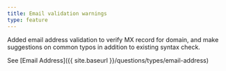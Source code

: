 ```yaml
---
title: Email validation warnings
type: feature
---
```


Added email address validation to verify MX record for domain, and make suggestions on common typos in addition to existing syntax check.

See [Email Address]({{ site.baseurl }}/questions/types/email-address)